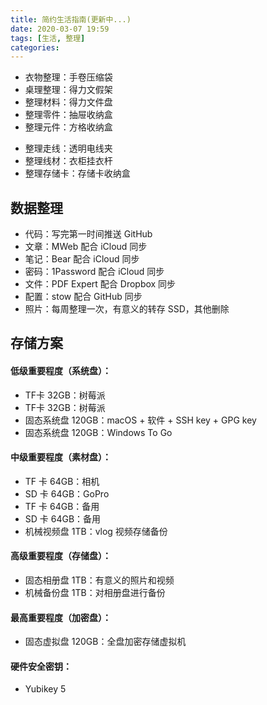 ```yaml
---
title: 简约生活指南(更新中...)
date: 2020-03-07 19:59
tags: [生活, 整理]
categories: 
---
```

- 衣物整理：手卷压缩袋
- 桌理整理：得力文假架
- 整理材料：得力文件盘
- 整理零件：抽屉收纳盒
- 整理元件：方格收纳盒

<!-- more -->

- 整理走线：透明电线夹
- 整理线材：衣柜挂衣杆
- 整理存储卡：存储卡收纳盒

## 数据整理
- 代码：写完第一时间推送 GitHub
- 文章：MWeb 配合 iCloud 同步
- 笔记：Bear 配合 iCloud 同步
- 密码：1Password 配合 iCloud 同步
- 文件：PDF Expert 配合 Dropbox 同步
- 配置：stow 配合 GitHub 同步
- 照片：每周整理一次，有意义的转存 SSD，其他删除

## 存储方案
#### 低级重要程度（系统盘）：
- TF卡 32GB：树莓派
- TF卡 32GB：树莓派
- 固态系统盘 120GB：macOS + 软件 + SSH key + GPG key
- 固态系统盘 120GB：Windows To Go

#### 中级重要程度（素材盘）：
- TF 卡 64GB：相机
- SD 卡 64GB：GoPro
- TF 卡 64GB：备用
- SD 卡 64GB：备用
- 机械视频盘 1TB：vlog 视频存储备份

#### 高级重要程度（存储盘）：
- 固态相册盘 1TB：有意义的照片和视频
- 机械备份盘 1TB：对相册盘进行备份

#### 最高重要程度（加密盘）：
- 固态虚拟盘 120GB：全盘加密存储虚拟机

#### 硬件安全密钥：
- Yubikey 5
